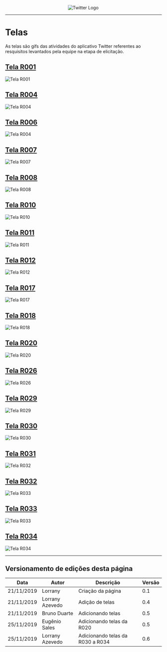 <span style="margin-left: 40%;">![Twitter Logo](../images/twitter-logo-100px.png)</span>

---

# Telas

As telas são gifs das atividades do aplicativo Twitter referentes ao resquisitos levantados pela equipe na etapa de elicitação.

<span id="telaR001"></span>
## **<a href="#telaR001">Tela R001</a>**

![Tela R001](../pos_rastreabilidade/telas/gifR001_1.gif "Tela R004")

<span id="telaR004"></span>
## **<a href="#telaR004">Tela R004</a>**

![Tela R004](../pos_rastreabilidade/telas/gifR004.gif "Tela R004")

<span id="telaR006"></span>
## **<a href="#telaR006">Tela R006</a>**

![Tela R004](../pos_rastreabilidade/telas/gifR006.gif "Tela R006")

<span id="telaR007"></span>
## **<a href="#telaR006">Tela R007</a>**


![Tela R007](../pos_rastreabilidade/telas/R007.gif "Tela R007")



<span id="telaR008"></span>
## **<a href="#telaR008">Tela R008</a>**


![Tela R008](../pos_rastreabilidade/telas/R008.gif "Tela R008")


<span id="telaR010"></span>
## **<a href="#telaR010">Tela R010</a>**


![Tela R010](../pos_rastreabilidade/telas/R010.jpg "Tela R010")

<span id="telaR011"></span>
## **<a href="#telaR011">Tela R011</a>**

![Tela R011](../pos_rastreabilidade/telas/R011.gif "Tela R011")


<span id="telaR012"></span>
## **<a href="#telaR012">Tela R012</a>**


![Tela R012](../pos_rastreabilidade/telas/R012.jpg "Tela R012")



<span id="telaR017"></span>
## **<a href="#telaR017">Tela R017</a>**


![Tela R017](../pos_rastreabilidade/telas/R017.gif "Tela R017")


<span id="telaR018"></span>
## **<a href="#telaR018">Tela R018</a>**


![Tela R018](../pos_rastreabilidade/telas/R018.gif "Tela R018")

<span id="telaR020"></span>
## **<a href="#telaR020">Tela R020</a>**

![Tela R020](../pos_rastreabilidade/telas/R020.gif "Tela R020")

<span id="telaR026"></span>
## **<a href="#telaR026">Tela R026</a>**

![Tela R026](../pos_rastreabilidade/telas/R026.gif "Tela R026")

<span id="telaR029"></span>
## **<a href="#telaR029">Tela R029</a>**

![Tela R029](../pos_rastreabilidade/telas/R029.gif "Tela R029")

<span id="telaR030"></span>
## **<a href="#telaR030">Tela R030</a>**

![Tela R030](../pos_rastreabilidade/telas/R030.gif "Tela R030")

<span id="telaR031"></span>
## **<a href="#telaR031">Tela R031</a>**

![Tela R032](../pos_rastreabilidade/telas/r031.jpg "Tela R031")

<span id="telaR032"></span>
## **<a href="#telaR032">Tela R032</a>**

![Tela R033](../pos_rastreabilidade/telas/R032.gif "Tela R032")

<span id="telaR033"></span>
## **<a href="#telaR033">Tela R033</a>**

![Tela R033](../pos_rastreabilidade/telas/R033.gif "Tela R033")

<span id="telaR034"></span>
## **<a href="#telaR034">Tela R034</a>**

![Tela R034](../pos_rastreabilidade/telas/R034.gif "Tela R034")

---

## Versionamento de edições desta página

| Data       | Autor            | Descrição                | Versão |
| ---------- | ---------------- | ------------------------ | ------ |
| 21/11/2019 | Lorrany | Criação da página  | 0.1    |
| 21/11/2019 | Lorrany Azevedo | Adição de telas | 0.4 |
|21/11/2019|Bruno Duarte|Adicionando telas|0.5|
|25/11/2019|Eugênio Sales|Adicionando telas da R020|0.5|
|25/11/2019|Lorrany Azevedo|Adicionando telas da R030 a R034|0.6|